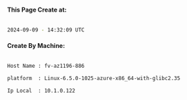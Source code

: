 
   
#### This Page Create at:

```bash

2024-09-09 - 14:32:09 UTC

```

#### Create By Machine:

```bash

Host Name : fv-az1196-886

platform  : Linux-6.5.0-1025-azure-x86_64-with-glibc2.35

Ip Local  : 10.1.0.122

```

